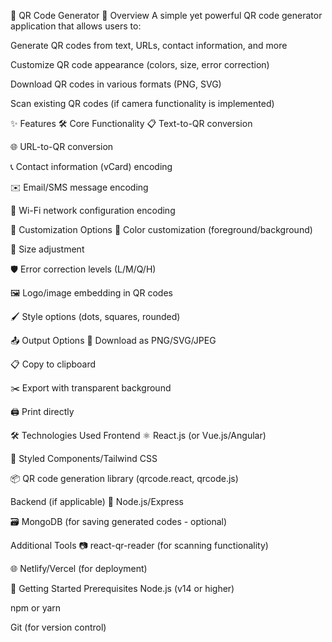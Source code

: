 🔳 QR Code Generator
📝 Overview
A simple yet powerful QR code generator application that allows users to:

Generate QR codes from text, URLs, contact information, and more

Customize QR code appearance (colors, size, error correction)

Download QR codes in various formats (PNG, SVG)

Scan existing QR codes (if camera functionality is implemented)

✨ Features
🛠️ Core Functionality
📋 Text-to-QR conversion

🌐 URL-to-QR conversion

📞 Contact information (vCard) encoding

✉️ Email/SMS message encoding

🔢 Wi-Fi network configuration encoding

🎨 Customization Options
🎨 Color customization (foreground/background)

📏 Size adjustment

🛡️ Error correction levels (L/M/Q/H)

🖼️ Logo/image embedding in QR codes

🖌️ Style options (dots, squares, rounded)

📤 Output Options
💾 Download as PNG/SVG/JPEG

📋 Copy to clipboard

✂️ Export with transparent background

🖨️ Print directly

🛠️ Technologies Used
Frontend
⚛️ React.js (or Vue.js/Angular)

🎨 Styled Components/Tailwind CSS

📦 QR code generation library (qrcode.react, qrcode.js)

Backend (if applicable)
🚀 Node.js/Express

🗃️ MongoDB (for saving generated codes - optional)

Additional Tools
📷 react-qr-reader (for scanning functionality)

🌐 Netlify/Vercel (for deployment)

🚀 Getting Started
Prerequisites
Node.js (v14 or higher)

npm or yarn

Git (for version control)
